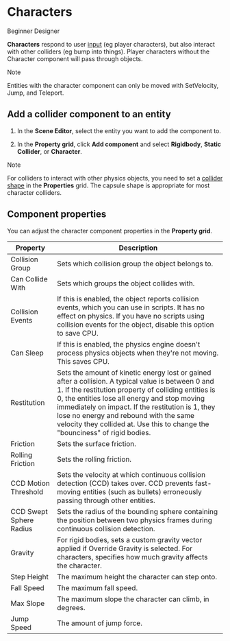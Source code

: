 # Characters

<span class="label label-doc-level">Beginner</span>
<span class="label label-doc-audience">Designer</span>

**Characters** respond to user [input](../input/index.md) (eg player characters), but also interact with other colliders (eg bump into things). Player characters without the Character component will pass through objects.

> [!Note]
> Entities with the character component can only be moved with SetVelocity, Jump, and Teleport.

## Add a collider component to an entity

1. In the **Scene Editor**, select the entity you want to add the component to.

2. In the **Property grid**, click **Add component** and select **Rigidbody**, **Static Collider**, or **Character**.

>[!Note]
> For colliders to interact with other physics objects, you need to set a [collider shape](collider-shapes.md) in the **Properties** grid. The capsule shape is appropriate for most character colliders.

## Component properties

You can adjust the character component properties in the **Property grid**.

Property              |   Description
----------------------|-----------------------
Collision Group       | Sets which collision group the object belongs to.
Can Collide With      | Sets which groups the object collides with.
Collision Events      | If this is enabled, the object reports collision events, which you can use in scripts. It has no effect on physics. If you have no scripts using collision events for the object, disable this option to save CPU.
Can Sleep             | If this is enabled, the physics engine doesn't process physics objects when they're not moving. This saves CPU.
Restitution           | Sets the amount of kinetic energy lost or gained after a collision. A typical value is between 0 and 1. If the restitution property of colliding entities is 0, the entities lose all energy and stop moving immediately on impact. If the restitution is 1, they lose no energy and rebound with the same velocity they collided at. Use this to change the "bounciness" of rigid bodies.
Friction              | Sets the surface friction.
Rolling Friction      | Sets the rolling friction.
CCD Motion Threshold  | Sets the velocity at which continuous collision detection (CCD) takes over. CCD prevents fast-moving entities (such as bullets) erroneously passing through other entities.
CCD Swept Sphere Radius | Sets the radius of the bounding sphere containing the position between two physics frames during continuous collision detection.              
Gravity               | For rigid bodies, sets a custom gravity vector applied if Override Gravity is selected. For characters, specifies how much gravity affects the character.
Step Height           | The maximum height the character can step onto.
Fall Speed            | The maximum fall speed.
Max Slope             | The maximum slope the character can climb, in degrees. 
Jump Speed            | The amount of jump force.